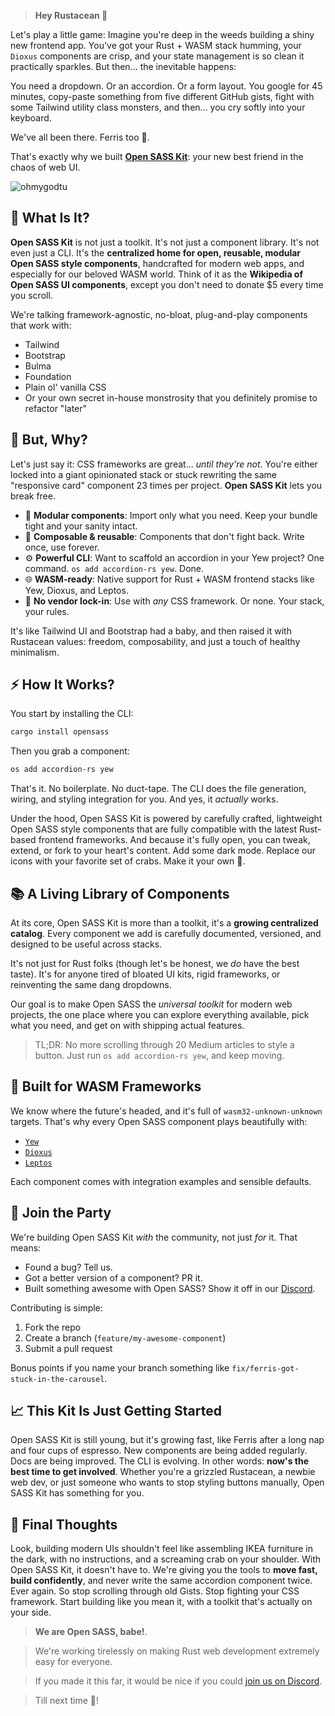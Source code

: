 > **Hey Rustacean 👋**

Let's play a little game: Imagine you're deep in the weeds building a shiny new frontend app. You've got your Rust + WASM stack humming, your `Dioxus` components are crisp, and your state management is so clean it practically sparkles. But then... the inevitable happens:

You need a dropdown. Or an accordion. Or a form layout. You google for 45 minutes, copy-paste something from five different GitHub gists, fight with some Tailwind utility class monsters, and then... you cry softly into your keyboard.

We've all been there. Ferris too 🦀.

That's exactly why we built **[Open SASS Kit](https://github.com/opensass/kit)**: your new best friend in the chaos of web UI.

![ohmygodtu](https://c.tenor.com/5_xNa2QYmFYAAAAd/tenor.gif)

## 🧰 What Is It?

**Open SASS Kit** is not just a toolkit. It's not just a component library. It's not even just a CLI. It's the **centralized home for open, reusable, modular Open SASS style components**, handcrafted for modern web apps, and especially for our beloved WASM world. Think of it as the **Wikipedia of Open SASS UI components**, except you don't need to donate $5 every time you scroll.

We're talking framework-agnostic, no-bloat, plug-and-play components that work with:

- Tailwind
- Bootstrap
- Bulma
- Foundation
- Plain ol' vanilla CSS
- Or your own secret in-house monstrosity that you definitely promise to refactor "later"

## 🎨 But, Why?

Let's just say it: CSS frameworks are great... _until they're not_. You're either locked into a giant opinionated stack or stuck rewriting the same "responsive card" component 23 times per project. **Open SASS Kit** lets you break free.

- 🧩 **Modular components**: Import only what you need. Keep your bundle tight and your sanity intact.
- 🔁 **Composable & reusable**: Components that don't fight back. Write once, use forever.
- ⚙️ **Powerful CLI**: Want to scaffold an accordion in your Yew project? One command. `os add accordion-rs yew`. Done.
- 🌐 **WASM-ready**: Native support for Rust + WASM frontend stacks like Yew, Dioxus, and Leptos.
- 🧼 **No vendor lock-in**: Use with _any_ CSS framework. Or none. Your stack, your rules.

It's like Tailwind UI and Bootstrap had a baby, and then raised it with Rustacean values: freedom, composability, and just a touch of healthy minimalism.

## ⚡ How It Works?

You start by installing the CLI:

```sh
cargo install opensass
```

Then you grab a component:

```sh
os add accordion-rs yew
```

That's it. No boilerplate. No duct-tape. The CLI does the file generation, wiring, and styling integration for you. And yes, it _actually_ works.

Under the hood, Open SASS Kit is powered by carefully crafted, lightweight Open SASS style components that are fully compatible with the latest Rust-based frontend frameworks. And because it's fully open, you can tweak, extend, or fork to your heart's content. Add some dark mode. Replace our icons with your favorite set of crabs. Make it your own 🦀.

## 📚 A Living Library of Components

At its core, Open SASS Kit is more than a toolkit, it's a **growing centralized catalog**. Every component we add is carefully documented, versioned, and designed to be useful across stacks.

It's not just for Rust folks (though let's be honest, we _do_ have the best taste). It's for anyone tired of bloated UI kits, rigid frameworks, or reinventing the same dang dropdowns.

Our goal is to make Open SASS the _universal toolkit_ for modern web projects, the one place where you can explore everything available, pick what you need, and get on with shipping actual features.

> TL;DR: No more scrolling through 20 Medium articles to style a button. Just run `os add accordion-rs yew`, and keep moving.

## 🧪 Built for WASM Frameworks

We know where the future's headed, and it's full of `wasm32-unknown-unknown` targets. That's why every Open SASS component plays beautifully with:

- [`Yew`](https://yew.rs)
- [`Dioxus`](https://dioxuslabs.com)
- [`Leptos`](https://leptos.dev)

Each component comes with integration examples and sensible defaults.

## 🤝 Join the Party

We're building Open SASS Kit _with_ the community, not just _for_ it. That means:

- Found a bug? Tell us.
- Got a better version of a component? PR it.
- Built something awesome with Open SASS? Show it off in our [Discord](https://discord.gg/b5JbvHW5nv).

Contributing is simple:

1. Fork the repo
1. Create a branch (`feature/my-awesome-component`)
1. Submit a pull request

Bonus points if you name your branch something like `fix/ferris-got-stuck-in-the-carousel`.

## 📈 This Kit Is Just Getting Started

Open SASS Kit is still young, but it's growing fast, like Ferris after a long nap and four cups of espresso. New components are being added regularly. Docs are being improved. The CLI is evolving. In other words: **now's the best time to get involved**. Whether you're a grizzled Rustacean, a newbie web dev, or just someone who wants to stop styling buttons manually, Open SASS Kit has something for you.

## 🎤 Final Thoughts

Look, building modern UIs shouldn't feel like assembling IKEA furniture in the dark, with no instructions, and a screaming crab on your shoulder. With Open SASS Kit, it doesn't have to. We're giving you the tools to **move fast, build confidently**, and never write the same accordion component twice. Ever again. So stop scrolling through old Gists. Stop fighting your CSS framework. Start building like you mean it, with a toolkit that's actually on your side.

> **We are Open SASS, babe!**.

> We're working tirelessly on making Rust web development extremely easy for everyone.

> If you made it this far, it would be nice if you could [join us on Discord](https://discord.gg/b5JbvHW5nv).

> Till next time 👋!
